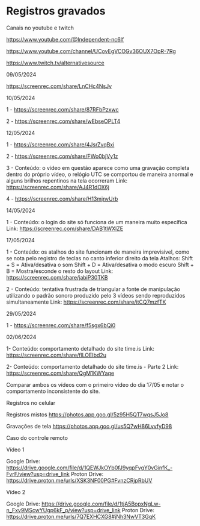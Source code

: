 # Registros gravados




Canais no youtube e twitch

https://www.youtube.com/@Independent-nc6lf

https://www.youtube.com/channel/UCovEgVCOGv36OUX7OpR-7Rg

https://www.twitch.tv/alternativesource




09/05/2024

https://screenrec.com/share/LnCHc4NsJv



10/05/2024

1 - https://screenrec.com/share/87RFbPzxwc

2 - https://screenrec.com/share/wEbseOPLT4


12/05/2024
 

1 - https://screenrec.com/share/4JsrZvqBxi

2 - https://screenrec.com/share/FWo0bjVy1z

3 - 
Conteúdo: o vídeo em questão aparece como uma gravação completa dentro do próprio vídeo, o relógio UTC se comportou de maneira anormal e alguns brilhos repentinos na tela ocorreram
Link: https://screenrec.com/share/AJ4R1dOX6j

4 - https://screenrec.com/share/H13mjnvUrb


14/05/2024

1 - 
Conteúdo: o login do site só funciona de um maneira muito específica
Link: https://screenrec.com/share/DAB1tWXlZE 


17/05/2024

1 -
Conteúdo: os atalhos do site funcionam de maneira imprevisível, como se nota pelo registro de teclas no canto inferior direito da tela
Atalhos: 
Shift + S = Ativa/desativa o som
Shift + D = Ativa/desativa o modo escuro
Shift + B = Mostra/esconde o resto do layout
Link: https://screenrec.com/share/jabiP30TKB

2 -
Conteúdo: tentativa frustrada de triangular a fonte de manipulação utilizando o padrão sonoro produzido pelo 3 vídeos sendo reproduzidos simultaneamente
Link: https://screenrec.com/share/itCQ7mzfTK

29/05/2024

1 - https://screenrec.com/share/f5sgx6bQi0

02/06/2024

1-
Conteúdo: comportamento detalhado do site time.is
Link: https://screenrec.com/share/flLOEIbd2u

2-
Conteúdo: comportamento detalhado do site time.is - Parte 2
Link: https://screenrec.com/share/QgM1KWYaqe

Comparar ambos os vídeos com o primeiro vídeo do dia 17/05 e notar o comportamento inconsistente do site.  


Registros no celular

Registros mistos
https://photos.app.goo.gl/5z95H5QT7wqsJ5Jo8

Gravações de tela
https://photos.app.goo.gl/us5Q7wH86LvvfyD98


Caso do controle remoto


Vídeo 1

Google Drive: https://drive.google.com/file/d/1QEWJkOYb0fJ9yqpFvgY0vGinfK_-FvrF/view?usp=drive_link
Proton Drive: https://drive.proton.me/urls/XSK3NF00PG#FvnzCRjpRbUV

Vídeo 2

Google Drive: https://drive.google.com/file/d/1tjA5BopxNgLw-n_Fxv9MScwYUgp6kF_p/view?usp=drive_link
Proton Drive:  https://drive.proton.me/urls/7Q7EXHCXG8#jNh3NwVT3GqK














